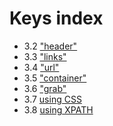 # Keys index

* 3.2 ["header"](header.md)
* 3.3 ["links"](links.md)
* 3.4 ["url"](url.md)
* 3.5 ["container"](container.md)
* 3.6 ["grab"](grab.md)
* 3.7 [using CSS](keys/css.md)
* 3.8 [using XPATH](keys/xpath.md)